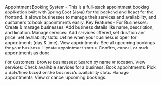 Appointment Booking System -
This is a full-stack appointment booking application built with Spring Boot (Java) for the backend and React for the frontend. It allows businesses to manage their services and availability, and customers to book appointments easily.
Key Features -
For Businesses:
Create & manage businesses: Add business details like name, description, and location.
Manage services: Add services offered, set duration and price.
Set availability slots: Define when your business is open for appointments (day & time).
View appointments: See all upcoming bookings for your business.
Update appointment status: Confirm, cancel, or mark appointments as done.

For Customers:
Browse businesses: Search by name or location.
View services: Check available services for a business.
Book appointments: Pick a date/time based on the business’s availability slots.
Manage appointments: View or cancel upcoming bookings.
